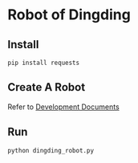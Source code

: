 # Robot of Dingding

## Install

```
pip install requests
```

## Create A Robot

Refer to [Development Documents](https://open-doc.dingtalk.com/microapp/serverapi2/qf2nxq#-9)

## Run

```
python dingding_robot.py
```
